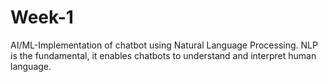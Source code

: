 # Week-1
AI/ML-Implementation of chatbot using Natural Language Processing. NLP is the fundamental, it enables chatbots to understand and interpret human language. 
